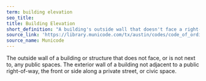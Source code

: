 ```yaml
---
term: building elevation
seo_title: 
title: Building Elevation
short_definition: "A building's outside wall that doesn't face a right-of-way, private street, or any public spaces."
source_link: 'https://library.municode.com/tx/austin/codes/code_of_ordinances?nodeId=TIT25LADE_CH25-1GEREPR_ART2DEME_S25-1-21DE'
source_name: Municode
---
```



The outside wall of a building or structure that does not face, or is not next to, any public spaces. The exterior wall of a building not adjacent to a public right-of-way, the front or side along a private street, or civic space.